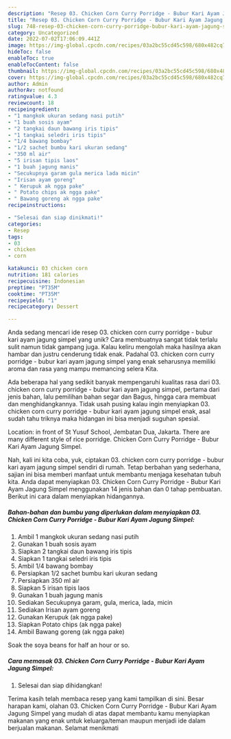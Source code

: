 ```yaml
---
description: "Resep 03. Chicken Corn Curry Porridge - Bubur Kari Ayam Jagung Simpel yang Bisa Manjain Lidah"
title: "Resep 03. Chicken Corn Curry Porridge - Bubur Kari Ayam Jagung Simpel yang Bisa Manjain Lidah"
slug: 748-resep-03-chicken-corn-curry-porridge-bubur-kari-ayam-jagung-simpel-yang-bisa-manjain-lidah
category: Uncategorized
date: 2022-07-02T17:06:09.441Z
image: https://img-global.cpcdn.com/recipes/03a2bc55cd45c598/680x482cq70/03-chicken-corn-curry-porridge-bubur-kari-ayam-jagung-simpel-foto-resep-utama.jpg
hideToc: false
enableToc: true
enableTocContent: false
thumbnail: https://img-global.cpcdn.com/recipes/03a2bc55cd45c598/680x482cq70/03-chicken-corn-curry-porridge-bubur-kari-ayam-jagung-simpel-foto-resep-utama.jpg
cover: https://img-global.cpcdn.com/recipes/03a2bc55cd45c598/680x482cq70/03-chicken-corn-curry-porridge-bubur-kari-ayam-jagung-simpel-foto-resep-utama.jpg
author: Admin
authorAv: notfound
ratingvalue: 4.3
reviewcount: 18
recipeingredient:
- "1 mangkok ukuran sedang nasi putih"
- "1 buah sosis ayam"
- "2 tangkai daun bawang iris tipis"
- "1 tangkai seledri iris tipis"
- "1/4 bawang bombay"
- "1/2 sachet bumbu kari ukuran sedang"
- "350 ml air"
- "5 irisan tipis laos"
- "1 buah jagung manis"
- "Secukupnya garam gula merica lada micin"
- "Irisan ayam goreng"
- " Kerupuk ak ngga pake"
- " Potato chips ak ngga pake"
- " Bawang goreng ak ngga pake"
recipeinstructions:

- "Selesai dan siap dinikmati!"
categories:
- Resep
tags:
- 03
- chicken
- corn

katakunci: 03 chicken corn 
nutrition: 181 calories
recipecuisine: Indonesian
preptime: "PT35M"
cooktime: "PT35M"
recipeyield: "1"
recipecategory: Dessert

---
```





Anda sedang mencari ide resep 03. chicken corn curry porridge - bubur kari ayam jagung simpel yang unik? Cara membuatnya sangat tidak terlalu sulit namun tidak gampang juga. Kalau keliru mengolah maka hasilnya akan hambar dan justru cenderung tidak enak. Padahal 03. chicken corn curry porridge - bubur kari ayam jagung simpel yang enak seharusnya memiliki aroma dan rasa yang mampu memancing selera Kita.





Ada beberapa hal yang sedikit banyak mempengaruhi kualitas rasa dari 03. chicken corn curry porridge - bubur kari ayam jagung simpel, pertama dari jenis bahan, lalu pemilihan bahan segar dan Bagus, hingga cara membuat dan menghidangkannya. Tidak usah pusing kalau ingin menyiapkan 03. chicken corn curry porridge - bubur kari ayam jagung simpel enak,      asal sudah tahu triknya maka hidangan ini bisa menjadi suguhan spesial.














Location: in front of St Yusuf School, Jembatan Dua, Jakarta. There are many different style of rice porridge. Chicken Corn Curry Porridge - Bubur Kari Ayam Jagung Simpel.






Nah, kali ini kita coba, yuk, ciptakan 03. chicken corn curry porridge - bubur kari ayam jagung simpel sendiri di rumah. Tetap berbahan yang sederhana, sajian ini bisa memberi manfaat untuk membantu menjaga kesehatan tubuh kita. Anda dapat menyiapkan 03. Chicken Corn Curry Porridge - Bubur Kari Ayam Jagung Simpel menggunakan 14 jenis bahan dan 0 tahap pembuatan. Berikut ini cara dalam menyiapkan hidangannya.

<!--inarticleads1-->

##### Bahan-bahan dan bumbu yang diperlukan dalam menyiapkan 03. Chicken Corn Curry Porridge - Bubur Kari Ayam Jagung Simpel:

1. Ambil 1 mangkok ukuran sedang nasi putih
1. Gunakan 1 buah sosis ayam
1. Siapkan 2 tangkai daun bawang iris tipis
1. Siapkan 1 tangkai seledri iris tipis
1. Ambil 1/4 bawang bombay
1. Persiapkan 1/2 sachet bumbu kari ukuran sedang
1. Persiapkan 350 ml air
1. Siapkan 5 irisan tipis laos
1. Gunakan 1 buah jagung manis
1. Sediakan Secukupnya garam, gula, merica, lada, micin
1. Sediakan Irisan ayam goreng
1. Gunakan  Kerupuk (ak ngga pake)
1. Siapkan  Potato chips (ak ngga pake)
1. Ambil  Bawang goreng (ak ngga pake)


Soak the soya beans for half an hour or so. 

<!--inarticleads2-->

##### Cara memasak 03. Chicken Corn Curry Porridge - Bubur Kari Ayam Jagung Simpel:


1. Selesai dan siap dihidangkan!



Terima kasih telah membaca resep yang kami tampilkan di sini. Besar harapan kami, olahan 03. Chicken Corn Curry Porridge - Bubur Kari Ayam Jagung Simpel yang mudah di atas dapat membantu kamu menyiapkan makanan yang enak untuk keluarga/teman maupun menjadi ide dalam berjualan makanan. Selamat menikmati

